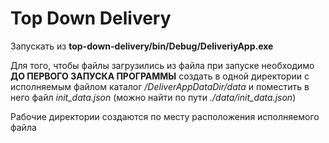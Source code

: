 # Top Down Delivery

Запускать из **top-down-delivery/bin/Debug/DeliveriyApp.exe**

Для того, чтобы файлы загрузились из файла при запуске необходимо **ДО ПЕРВОГО ЗАПУСКА ПРОГРАММЫ** создать в одной директории с исполняемым файлом каталог */DeliverAppDataDir/data* и поместить в него файл *init_data.json* (можно найти по пути *./data/init_data.json*)

Рабочие директории создаются по месту расположения исполняемого файла
